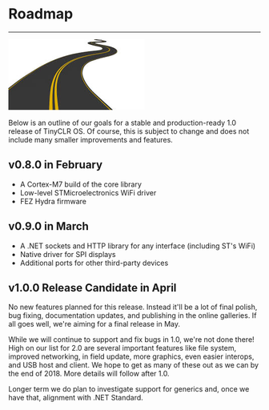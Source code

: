 # Roadmap
---
![Roadmap](images/road.jpg)

Below is an outline of our goals for a stable and production-ready 1.0 release of TinyCLR OS. Of course, this is subject to change and does not include many smaller improvements and features.

## v0.8.0 in February
- A Cortex-M7 build of the core library
- Low-level STMicroelectronics WiFi driver
- FEZ Hydra firmware

## v0.9.0 in March
- A .NET sockets and HTTP library for any interface (including ST's WiFi)
- Native driver for SPI displays
- Additional ports for other third-party devices

## v1.0.0 Release Candidate in April
No new features planned for this release. Instead it'll be a lot of final polish, bug fixing, documentation updates, and publishing in the online galleries. If all goes well, we're aiming for a final release in May.

While we will continue to support and fix bugs in 1.0, we're not done there! High on our list for 2.0 are several important features like file system, improved networking, in field update, more graphics, even easier interops, and USB host and client. We hope to get as many of these out as we can by the end of 2018. More details will follow after 1.0.

Longer term we do plan to investigate support for generics and, once we have that, alignment with .NET Standard.